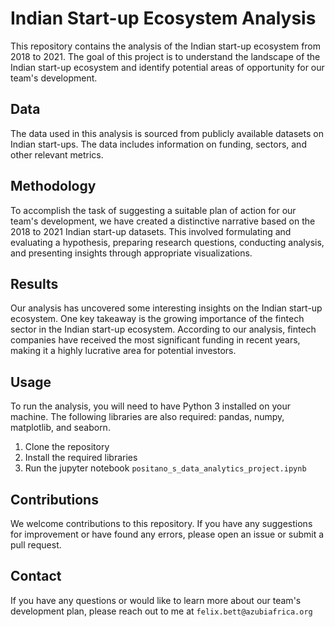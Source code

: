 # Indian Start-up Ecosystem Analysis

This repository contains the analysis of the Indian start-up ecosystem from 2018 to 2021. The goal of this project is to understand the landscape of the Indian start-up ecosystem and identify potential areas of opportunity for our team's development.

## Data

The data used in this analysis is sourced from publicly available datasets on Indian start-ups. The data includes information on funding, sectors, and other relevant metrics.

## Methodology

To accomplish the task of suggesting a suitable plan of action for our team's development, we have created a distinctive narrative based on the 2018 to 2021 Indian start-up datasets. This involved formulating and evaluating a hypothesis, preparing research questions, conducting analysis, and presenting insights through appropriate visualizations.

## Results

Our analysis has uncovered some interesting insights on the Indian start-up ecosystem. One key takeaway is the growing importance of the fintech sector in the Indian start-up ecosystem. According to our analysis, fintech companies have received the most significant funding in recent years, making it a highly lucrative area for potential investors.

## Usage

To run the analysis, you will need to have Python 3 installed on your machine. The following libraries are also required: pandas, numpy, matplotlib, and seaborn.

1. Clone the repository
2. Install the required libraries
3. Run the jupyter notebook `positano_s_data_analytics_project.ipynb`

## Contributions

We welcome contributions to this repository. If you have any suggestions for improvement or have found any errors, please open an issue or submit a pull request.

## Contact

If you have any questions or would like to learn more about our team's development plan, please reach out to me at `felix.bett@azubiafrica.org`
